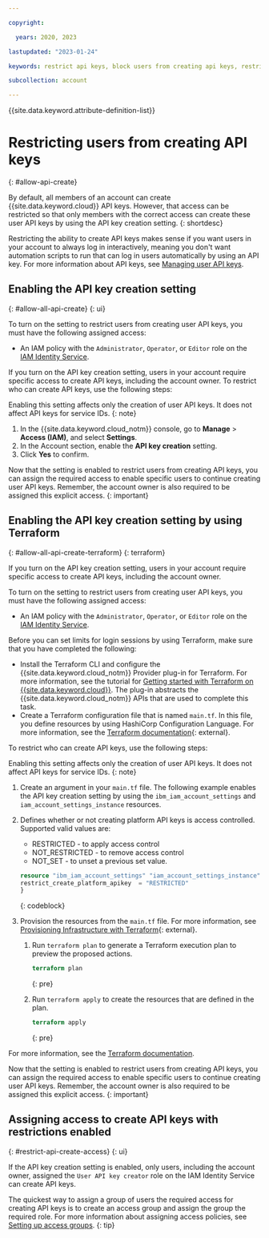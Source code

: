 ```yaml
---

copyright:

  years: 2020, 2023

lastupdated: "2023-01-24"

keywords: restrict api keys, block users from creating api keys, restrict api key creation

subcollection: account

---
```


{{site.data.keyword.attribute-definition-list}}

# Restricting users from creating API keys
{: #allow-api-create}

By default, all members of an account can create {{site.data.keyword.cloud}} API keys. However, that access can be restricted so that only members with the correct access can create these user API keys by using the API key creation setting.
{: shortdesc}

Restricting the ability to create API keys makes sense if you want users in your account to always log in interactively, meaning you don't want automation scripts to run that can log in users automatically by using an API key. For more information about API keys, see [Managing user API keys](/docs/account?topic=account-userapikey).


## Enabling the API key creation setting
{: #allow-all-api-create}
{: ui}

To turn on the setting to restrict users from creating user API keys, you must have the following assigned access:

* An IAM policy with the `Administrator`, `Operator`, or `Editor` role on the [IAM Identity Service](/docs/account?topic=account-account-services#identity-service-account-management).

If you turn on the API key creation setting, users in your account require specific access to create API keys, including the account owner. To restrict who can create API keys, use the following steps:

Enabling this setting affects only the creation of user API keys. It does not affect API keys for service IDs.
{: note}

1. In the {{site.data.keyword.cloud_notm}} console, go to **Manage** > **Access (IAM)**, and select **Settings**.
1. In the Account section, enable the **API key creation** setting.
1. Click **Yes** to confirm.

Now that the setting is enabled to restrict users from creating API keys, you can assign the required access to enable specific users to continue creating user API keys. Remember, the account owner is also required to be assigned this explicit access.
{: important}


## Enabling the API key creation setting by using Terraform
{: #allow-all-api-create-terraform}
{: terraform}

If you turn on the API key creation setting, users in your account require specific access to create API keys, including the account owner.

To turn on the setting to restrict users from creating user API keys, you must have the following assigned access:

- An IAM policy with the `Administrator`, `Operator`, or `Editor` role on the [IAM Identity Service](/docs/account?topic=account-account-services#identity-service-account-management).

Before you can set limits for login sessions by using Terraform, make sure that you have completed the following:

- Install the Terraform CLI and configure the {{site.data.keyword.cloud_notm}} Provider plug-in for Terraform. For more information, see the tutorial for [Getting started with Terraform on {{site.data.keyword.cloud}}](/docs/ibm-cloud-provider-for-terraform?topic=ibm-cloud-provider-for-terraform-getting-started). The plug-in abstracts the {{site.data.keyword.cloud_notm}} APIs that are used to complete this task.
- Create a Terraform configuration file that is named `main.tf`. In this file, you define resources by using HashiCorp Configuration Language. For more information, see the [Terraform documentation](https://www.terraform.io/docs/language/index.html){: external}.

To restrict who can create API keys, use the following steps:

Enabling this setting affects only the creation of user API keys. It does not affect API keys for service IDs.
{: note}

1. Create an argument in your `main.tf` file. The following example enables the API key creation setting by using the `ibm_iam_account_settings` and `iam_account_settings_instance` resources.
1. Defines whether or not creating platform API keys is access controlled. Supported valid values are:
   * RESTRICTED - to apply access control
   * NOT_RESTRICTED - to remove access control
   * NOT_SET - to unset a previous set value.

   ```terraform
   resource "ibm_iam_account_settings" "iam_account_settings_instance" {
   restrict_create_platform_apikey  = "RESTRICTED"
   }
   ```
   {: codeblock}

1. Provision the resources from the `main.tf` file. For more information, see [Provisioning Infrastructure with Terraform](https://www.terraform.io/cli/run){: external}.

   1. Run `terraform plan` to generate a Terraform execution plan to preview the proposed actions.

      ```terraform
      terraform plan
      ```
      {: pre}

   1. Run `terraform apply` to create the resources that are defined in the plan.

      ```terraform
      terraform apply
      ```
      {: pre}

For more information, see the [Terraform documentation](https://registry.terraform.io/providers/IBM-Cloud/ibm/latest/docs/resources/iam_account_settings#restrict_create_platform_apikey).

Now that the setting is enabled to restrict users from creating API keys, you can assign the required access to enable specific users to continue creating user API keys. Remember, the account owner is also required to be assigned this explicit access.
{: important}


## Assigning access to create API keys with restrictions enabled
{: #restrict-api-create-access}
{: ui}

If the API key creation setting is enabled, only users, including the account owner, assigned the `User API key creator` role on the IAM Identity Service can create API keys.

The quickest way to assign a group of users the required access for creating API keys is to create an access group and assign the group the required role. For more information about assigning access policies, see [Setting up access groups](/docs/account?topic=account-groups).
{: tip}
